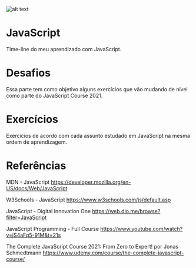 ![alt text](https://cdn.iconscout.com/icon/free/png-256/javascript-2752148-2284965.png)
# JavaScript
Time-line do meu aprendizado com JavaScript.

# Desafios
Essa parte tem como objetivo alguns exercícios que vão mudando de nível como parte do JavaScript Course 2021.

# Exercícios
Exercícios de acordo com cada assunto estudado em JavaScript na mesma ordem de aprendizagem.

# Referências

MDN - JavaScript
https://developer.mozilla.org/en-US/docs/Web/JavaScript

W3Schools - JavaScript
https://www.w3schools.com/js/default.asp

JavaScript - Digital Innovation One
https://web.dio.me/browse?filter=JavaScript

JavaScript Programming - Full Course
https://www.youtube.com/watch?v=jS4aFq5-91M&t=21s

The Complete JavaScript Course 2021: From Zero to Expert! por Jonas Schmedtmann
https://www.udemy.com/course/the-complete-javascript-course/
